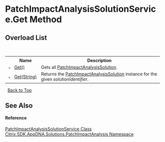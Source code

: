 # PatchImpactAnalysisSolutionService.Get Method 
 


## Overload List
&nbsp;<table><tr><th></th><th>Name</th><th>Description</th></tr><tr><td>![Public method](media/pubmethod.gif "Public method")</td><td><a href="ef97c641-c4c4-fad3-c390-341ea7524985">Get()</a></td><td>
Gets all <a href="eaff2abf-b1ac-9bf5-97f3-ad37748db96b">PatchImpactAnalysisSolution</a>.</td></tr><tr><td>![Public method](media/pubmethod.gif "Public method")</td><td><a href="214ff5ae-81f6-0630-aee3-0d61c034dd5b">Get(String)</a></td><td>
Returns the <a href="eaff2abf-b1ac-9bf5-97f3-ad37748db96b">PatchImpactAnalysisSolution</a> instance for the given *solutionIdentifier*.</td></tr></table>&nbsp;
<a href="#patchimpactanalysissolutionservice.get-method">Back to Top</a>

## See Also


#### Reference
<a href="0872dee4-80bd-60f7-b836-4d6d326b023a">PatchImpactAnalysisSolutionService Class</a><br /><a href="871ad9a2-386c-600b-6667-036c2dd65206">Citrix.SDK.AppDNA.Solutions.PatchImpactAnalysis Namespace</a><br />